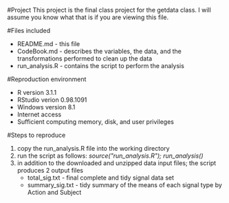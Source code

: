 #Project
This project is the final class project for the getdata class.  I will assume you know what that is if you are viewing this file.

#Files included
- README.md - this file
- CodeBook.md - describes the variables, the data, and the transformations performed to clean up the data
- run_analysis.R - contains the script to perform the analysis

#Reproduction environment
- R version 3.1.1
- RStudio verion 0.98.1091
- Windows version 8.1
- Internet access
- Sufficient computing memory, disk, and user privileges

#Steps to reproduce
1. copy the run_analysis.R file into the working directory
2. run the script as follows: *source("run_analysis.R"); run_analysis()*
3. in addition to the downloaded and unzipped data input files; the script produces 2 output files
    - total_sig.txt - final complete and tidy signal data set
    - summary_sig.txt - tidy summary of the means of each signal type by Action and Subject
